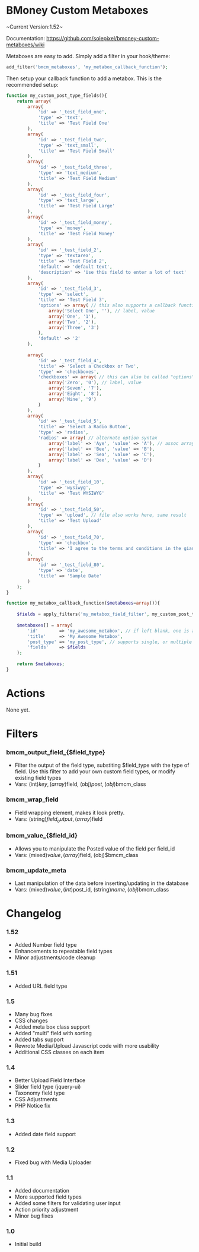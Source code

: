 BMoney Custom Metaboxes
=================

~Current Version:1.52~

Documentation: <https://github.com/solepixel/bmoney-custom-metaboxes/wiki>

Metaboxes are easy to add. Simply add a filter in your hook/theme:
```php
add_filter('bmcm_metaboxes', 'my_metabox_callback_function');
```

Then setup your callback function to add a metabox. This is the recommended setup:
```php
function my_custom_post_type_fields(){
	return array(
		array(
			'id' => '_test_field_one',
			'type' => 'text',
			'title' => 'Test Field One'
		),
		array(
			'id' => '_test_field_two',
			'type' => 'text_small',
			'title' => 'Test Field Small'
		),
		array(
			'id' => '_test_field_three',
			'type' => 'text_medium',
			'title' => 'Test Field Medium'
		),
		array(
			'id' => '_test_field_four',
			'type' => 'text_large',
			'title' => 'Test Field Large'
		),
		array(
			'id' => '_test_field_money',
			'type' => 'money',
			'title' => 'Test Field Money'
		),
		array(
			'id' => '_test_field_2',
			'type' => 'textarea',
			'title' => 'Test Field 2',
			'default' => 'default text',
			'description' => 'Use this field to enter a lot of text'
		),
		array(
			'id' => '_test_field_3',
			'type' => 'select',
			'title' => 'Test Field 3',
			'options' => array( // this also supports a callback function, just pass in the function name as string
				array('Select One', ''), // label, value
				array('One', '1'),
				array('Two', '2'),
				array('Three', '3')
			),
			'default' => '2'
		),
		
		array(
			'id' => '_test_field_4',
			'title' => 'Select a Checkbox or Two',
			'type' => 'checkboxes',
			'checkboxes' => array( // this can also be called "options"
				array('Zero', '0'), // label, value
				array('Seven', '7'),
				array('Eight', '8'),
				array('Nine', '9')
			)
		),
		array(
			'id' => '_test_field_5',
			'title' => 'Select a Radio Button',
			'type' => 'radios',
			'radios' => array( // alternate option syntax
				array('label' => 'Aye', 'value' => 'A'), // assoc array of lable/value
				array('label' => 'Bee', 'value' => 'B'),
				array('label' => 'Sea', 'value' => 'C'),
				array('label' => 'Dee', 'value' => 'D')
			)
		),
		array(
			'id' => '_test_field_10',
			'type' => 'wysiwyg',
			'title' => 'Test WYSIWYG'
		),
		array(
			'id' => '_test_field_50',
			'type' => 'upload', // file also works here, same result
			'title' => 'Test Upload'
		),
		array(
			'id' => '_test_field_70',
			'type' => 'checkbox',
			'title' => 'I agree to the terms and conditions in the giant text box above that there is no way I actually read.'
		),
		array(
			'id' => '_test_field_80',
			'type' => 'date',
			'title' => 'Sample Date'
		)
	);
}

function my_metabox_callback_function($metaboxes=array()){
	
	$fields = apply_filters('my_metabox_field_filter', my_custom_post_type_fields());
	
	$metaboxes[] = array(
		'id'		=> 'my_awesome_metabox', // if left blank, one is auto-generated
		'title'		=> 'My Awesome Metabox',
		'post_type' => 'my_post_type', // supports single, or multiple post types, defaults to "post"
		'fields' 	=> $fields
	);
	
	return $metaboxes;
}
```


Actions
===========

None yet.

Filters
===========

### bmcm_output_field_{$field_type}
* Filter the output of the field type, substiting $field_type with the type of field. Use this filter to add your own custom field types, or modify existing field types
* Vars: (int)$key, (array)$field, (obj)$post, (obj)$bmcm_class

### bmcm_wrap_field
* Field wrapping element, makes it look pretty.
* Vars: (string)$field_output, (array)$field

### bmcm_value_{$field_id}
* Allows you to manipulate the Posted value of the field per field_id
* Vars: (mixed)$value, (array)$field, (obj)$bmcm_class

### bmcm_update_meta
* Last manipulation of the data before inserting/updating in the database
* Vars: (mixed)$value, (int)$post_id, (string)$name, (obj)$bmcm_class


Changelog
===========
### 1.52
* Added Number field type
* Enhancements to repeatable field types
* Minor adjustments/code cleanup

### 1.51
* Added URL field type

### 1.5
* Many bug fixes
* CSS changes
* Added meta box class support
* Added "multi" field with sorting
* Added tabs support
* Rewrote Media/Upload Javascript code with more usability
* Additional CSS classes on each item

### 1.4
* Better Upload Field Interface
* Slider field type (jquery-ui)
* Taxonomy field type
* CSS Adjustments
* PHP Notice fix

### 1.3
* Added date field support

### 1.2
* Fixed bug with Media Uploader

### 1.1
* Added documentation
* More supported field types
* Added some filters for validating user input
* Action priority adjustment
* Minor bug fixes

### 1.0
* Initial build
